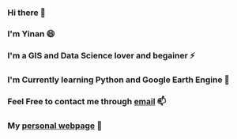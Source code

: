 ### Hi there 👋
### I'm Yinan 😄
### I'm a GIS and Data Science lover and begainer ⚡
### I'm Currently learning Python and Google Earth Engine 🌱
### Feel Free to contact me through [email](mailto:feng.945@osu.edu) 📫
### My [personal webpage](https://u.osu.edu/feng.945/) 💬

<!--
**Feng96/Feng96** is a ✨ _special_ ✨ repository because its `README.md` (this file) appears on your GitHub profile.

Here are some ideas to get you started:

- 🔭 I’m currently working on ...
- 🌱 I’m currently learning ...
- 👯 I’m looking to collaborate on ...
- 🤔 I’m looking for help with ...
- 💬 Ask me about ...
- 📫 How to reach me: ...
- 😄 Pronouns: ...
- ⚡ Fun fact: ...
-->
